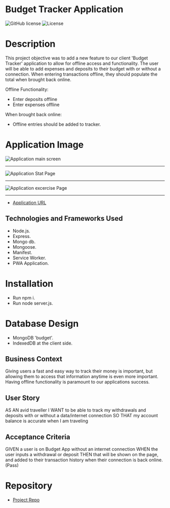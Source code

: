 # Budget Tracker Application

![GitHub license](https://img.shields.io/badge/Made%20by-%40Eng.JordanNaei-orange)
![License](https://img.shields.io/badge/License-ISC-blue.svg "License Badge")

# Description

This project objective was to add a new feature to our client 'Budget Tracker' application to allow for offline access and functionality. The user will be able to add expenses and deposits to their budget with or without a connection. When entering transactions offline, they should populate the total when brought back online.

Offline Functionality:

  * Enter deposits offline
  * Enter expenses offline

When brought back online:

  * Offline entries should be added to tracker.


# Application Image

![Application main screen]()

<hr>

![Application Stat Page]()

<hr>

![Application excercise Page]()

<hr>

- [Application URL]()

## Technologies and Frameworks Used
- Node.js.
- Express.
- Mongo db.
- Mongoose.
- Manifest.
- Service Worker.
- PWA Application.


# Installation
- Run npm i.
- Run node server.js.

# Database Design
- MongoDB 'budget'.
- IndexedDB at the client side.

## Business Context
Giving users a fast and easy way to track their money is important, but allowing them to access that information anytime is even more important. Having offline functionality is paramount to our applications success.

## User Story
AS AN avid traveller
I WANT to be able to track my withdrawals and deposits with or without a data/internet connection
SO THAT my account balance is accurate when I am traveling

## Acceptance Criteria
GIVEN a user is on Budget App without an internet connection
WHEN the user inputs a withdrawal or deposit
THEN that will be shown on the page, and added to their transaction history when their connection is back online.(Pass)

# Repository

- [Project Repo]()
